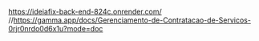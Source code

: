 https://ideiafix-back-end-824c.onrender.com/
//https://gamma.app/docs/Gerenciamento-de-Contratacao-de-Servicos-0rjr0nrdo0d6x1u?mode=doc
